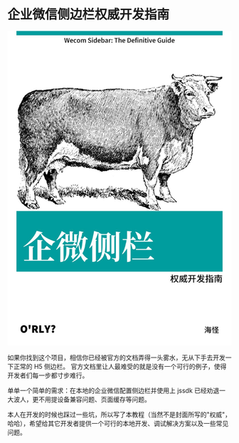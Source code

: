 # 企业微信侧边栏权威开发指南

![](images/preface.jpeg)

如果你找到这个项目，相信你已经被官方的文档弄得一头雾水，无从下手去开发一下正常的 H5 侧边栏。
官方文档里让人最难受的就是没有一个可行的例子，使得开发者们每一步都寸步难行。

单单一个简单的需求：在本地的企业微信配置侧边栏并使用上 jssdk 已经劝退一大波人，更不用提设备兼容问题、页面缓存等问题。

本人在开发的时候也踩过一些坑，所以写了本教程（当然不是封面所写的"权威"，哈哈），希望给其它开发者提供一个可行的本地开发、调试解决方案以及一些常见问题。
